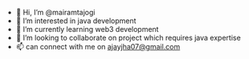 - 👋 Hi, I’m @mairamtajogi
- 👀 I’m interested in java development
- 🌱 I’m currently learning web3 development
- 💞️ I’m looking to collaborate on project which requires java expertise
- 📫 can connect with me on ajayjha07@gmail.com

<!---
mairamtajogi/mairamtajogi is a ✨ special ✨ repository because its `README.md` (this file) appears on your GitHub profile.
You can click the Preview link to take a look at your changes.
--->
